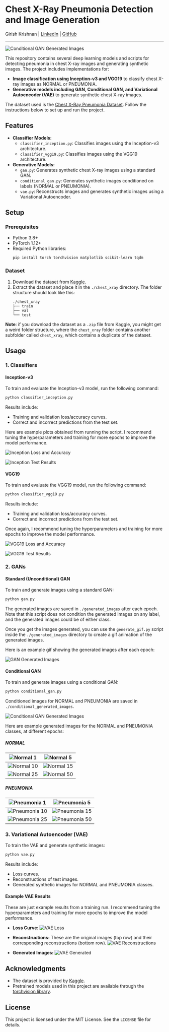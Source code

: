 # Chest X-Ray Pneumonia Detection and Image Generation

Girish Krishnan | [LinkedIn](https://www.linkedin.com/in/girk/) | [GitHub](https://github.com/Girish-Krishnan)
___

![Conditional GAN Generated Images](./conditional_generated_images/epoch_animation.gif)

This repository contains several deep learning models and scripts for detecting pneumonia in chest X-ray images and generating synthetic images. The project includes implementations for:

- **Image classification using Inception-v3 and VGG19** to classify chest X-ray images as NORMAL or PNEUMONIA.
- **Generative models including GAN, Conditional GAN, and Variational Autoencoder (VAE)** to generate synthetic chest X-ray images.

The dataset used is the [Chest X-Ray Pneumonia Dataset](https://www.kaggle.com/datasets/paultimothymooney/chest-xray-pneumonia). Follow the instructions below to set up and run the project.

## Features
- **Classifier Models:**
  - `classifier_inception.py`: Classifies images using the Inception-v3 architecture.
  - `classifier_vgg19.py`: Classifies images using the VGG19 architecture.
- **Generative Models:**
  - `gan.py`: Generates synthetic chest X-ray images using a standard GAN.
  - `conditional_gan.py`: Generates synthetic images conditioned on labels (NORMAL or PNEUMONIA).
  - `vae.py`: Reconstructs images and generates synthetic images using a Variational Autoencoder.

## Setup
### Prerequisites
- Python 3.8+
- PyTorch 1.12+
- Required Python libraries:
  ```bash
  pip install torch torchvision matplotlib scikit-learn tqdm
  ```

### Dataset
1. Download the dataset from [Kaggle](https://www.kaggle.com/datasets/paultimothymooney/chest-xray-pneumonia).
2. Extract the dataset and place it in the `./chest_xray` directory. The folder structure should look like this:
   ```
   ./chest_xray
   ├── train
   ├── val
   └── test
   ```

**Note**: if you download the dataset as a `.zip` file from Kaggle, you might get a weird folder structure, where the `chest_xray` folder contains another subfolder called `chest_xray`, which contains a duplicate of the dataset.

## Usage

### 1. Classifiers
#### Inception-v3
To train and evaluate the Inception-v3 model, run the following command:
```bash
python classifier_inception.py
```
Results include:
- Training and validation loss/accuracy curves.
- Correct and incorrect predictions from the test set.

Here are example plots obtained from running the script. I recommend tuning the hyperparameters and training for more epochs to improve the model performance.

![Inception Loss and Accuracy](media/inception_loss_acc.png)

![Inception Test Results](media/inception_test_results.png)

#### VGG19
To train and evaluate the VGG19 model, run the following command:
```bash
python classifier_vgg19.py
```
Results include:
- Training and validation loss/accuracy curves.
- Correct and incorrect predictions from the test set.

Once again, I recommend tuning the hyperparameters and training for more epochs to improve the model performance.

![VGG19 Loss and Accuracy](media/vgg19_loss_acc.png)

![VGG19 Test Results](media/vgg19_test_results.png)

### 2. GANs
#### Standard (Unconditional) GAN
To train and generate images using a standard GAN:
```bash
python gan.py
```
The generated images are saved in `./generated_images` after each epoch. Note that this script does not condition the generated images on any label, and the generated images could be of either class.

Once you get the images generated, you can use the `generate_gif.py` script inside the `./generated_images` directory to create a gif animation of the generated images.

Here is an example gif showing the generated images after each epoch:

![GAN Generated Images](./generated_images/epoch_animation.gif)


#### Conditional GAN
To train and generate images using a conditional GAN:
```bash
python conditional_gan.py
```
Conditioned images for NORMAL and PNEUMONIA are saved in `./conditional_generated_images`.

![Conditional GAN Generated Images](./conditional_generated_images/epoch_animation.gif)

Here are example generated images for the NORMAL and PNEUMONIA classes, at different epochs:

##### NORMAL

|![Normal 1](./media/NORMAL_epoch_1.png)|![Normal 5](./media/NORMAL_epoch_5.png)|
|:---:|:---:|
|![Normal 10](./media/NORMAL_epoch_10.png)|![Normal 15](./media/NORMAL_epoch_15.png)|
|![Normal 25](./media/NORMAL_epoch_25.png)|![Normal 50](./media/NORMAL_epoch_50.png)|

##### PNEUMONIA

|![Pneumonia 1](./media/PNEUMONIA_epoch_1.png)|![Pneumonia 5](./media/PNEUMONIA_epoch_5.png)|
|:---:|:---:|
|![Pneumonia 10](./media/PNEUMONIA_epoch_10.png)|![Pneumonia 15](./media/PNEUMONIA_epoch_15.png)|
|![Pneumonia 25](./media/PNEUMONIA_epoch_25.png)|![Pneumonia 50](./media/PNEUMONIA_epoch_50.png)|


### 3. Variational Autoencoder (VAE)
To train the VAE and generate synthetic images:
```bash
python vae.py
```
Results include:
- Loss curves.
- Reconstructions of test images.
- Generated synthetic images for NORMAL and PNEUMONIA classes.

#### Example VAE Results

These are just example results from a training run. I recommend tuning the hyperparameters and training for more epochs to improve the model performance.

- **Loss Curve:**
  ![VAE Loss](media/vae_loss.png)

- **Reconstructions:**
These are the original images (top row) and their corresponding reconstructions (bottom row).
  ![VAE Reconstructions](media/vae_reconstructions.png)

- **Generated Images:**
  ![VAE Generated](media/vae_pneumonia.png)

## Acknowledgments
- The dataset is provided by [Kaggle](https://www.kaggle.com/).
- Pretrained models used in this project are available through the [torchvision library](https://pytorch.org/vision/).

## License
This project is licensed under the MIT License. See the `LICENSE` file for details.